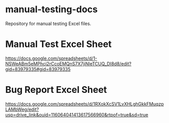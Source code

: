 # manual-testing-docs
Repository for manual testing Excel files.

# Manual Test Excel Sheet
https://docs.google.com/spreadsheets/d/1-NSWeABm5eMPhcj2rCcoEMQnS7X7jiNleTCUQ_DI8d8/edit?gid=83979335#gid=83979335

# Bug Report Excel Sheet
https://docs.google.com/spreadsheets/d/1RXokXcSV1LvXHLghGkkFMuqzpLAMbWeg/edit?usp=drive_link&ouid=116064041413617566960&rtpof=true&sd=true


